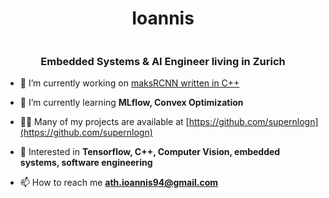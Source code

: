 <h1 align="center">Ioannis</h1>
<img> </img>
<h3 align="center">Embedded Systems &amp AI Engineer living in Zurich</h3>

- 🔭 I’m currently working on [maksRCNN written in C++](https://github.com/supernlogn/maskRCNNcpp)

- 🌱 I’m currently learning **MLflow, Convex Optimization**

- 👨‍💻 Many of my projects are available at [https://github.com/supernlogn](https://github.com/supernlogn)

- 💬 Interested in **Tensorflow, C++, Computer Vision, embedded systems, software engineering**

- 📫 How to reach me **ath.ioannis94@gmail.com**
